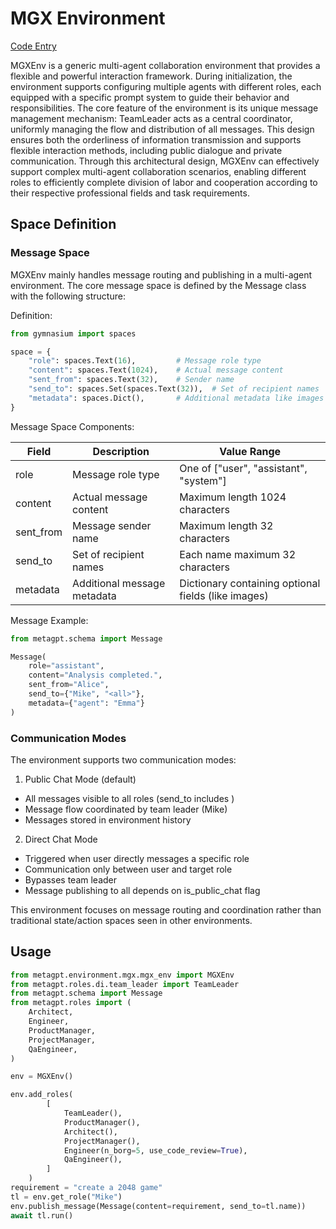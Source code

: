 # MGX Environment

[Code Entry](https://github.com/geekan/MetaGPT/tree/main/metagpt/environment/mgx/mgx_env.py)

MGXEnv is a generic multi-agent collaboration environment that provides a flexible and powerful interaction framework. During initialization, the environment supports configuring multiple agents with different roles, each equipped with a specific prompt system to guide their behavior and responsibilities. The core feature of the environment is its unique message management mechanism: TeamLeader acts as a central coordinator, uniformly managing the flow and distribution of all messages. This design ensures both the orderliness of information transmission and supports flexible interaction methods, including public dialogue and private communication. Through this architectural design, MGXEnv can effectively support complex multi-agent collaboration scenarios, enabling different roles to efficiently complete division of labor and cooperation according to their respective professional fields and task requirements.

## Space Definition

### Message Space

MGXEnv mainly handles message routing and publishing in a multi-agent environment. The core message space is defined by the Message class with the following structure:

Definition:
```python
from gymnasium import spaces

space = {
    "role": spaces.Text(16),         # Message role type 
    "content": spaces.Text(1024),    # Actual message content
    "sent_from": spaces.Text(32),    # Sender name
    "send_to": spaces.Set(spaces.Text(32)),  # Set of recipient names
    "metadata": spaces.Dict(),       # Additional metadata like images
}
```

Message Space Components:

| Field | Description | Value Range |
|-------|-------------|-------------|
| role | Message role type | One of ["user", "assistant", "system"] |
| content | Actual message content | Maximum length 1024 characters |
| sent_from | Message sender name | Maximum length 32 characters |
| send_to | Set of recipient names | Each name maximum 32 characters |
| metadata | Additional message metadata | Dictionary containing optional fields (like images) |

Message Example:
```python
from metagpt.schema import Message

Message(
    role="assistant",
    content="Analysis completed.", 
    sent_from="Alice",
    send_to={"Mike", "<all>"},
    metadata={"agent": "Emma"}
)
```

### Communication Modes

The environment supports two communication modes:

1. Public Chat Mode (default)
- All messages visible to all roles (send_to includes <all>)
- Message flow coordinated by team leader (Mike)
- Messages stored in environment history

2. Direct Chat Mode 
- Triggered when user directly messages a specific role
- Communication only between user and target role
- Bypasses team leader
- Message publishing to all depends on is_public_chat flag

This environment focuses on message routing and coordination rather than traditional state/action spaces seen in other environments.

## Usage

```python
from metagpt.environment.mgx.mgx_env import MGXEnv
from metagpt.roles.di.team_leader import TeamLeader
from metagpt.schema import Message
from metagpt.roles import (
    Architect,
    Engineer,
    ProductManager,
    ProjectManager,
    QaEngineer,
)

env = MGXEnv()

env.add_roles(
        [
            TeamLeader(),
            ProductManager(),
            Architect(),
            ProjectManager(),
            Engineer(n_borg=5, use_code_review=True),
            QaEngineer(),
        ]
    )
requirement = "create a 2048 game"
tl = env.get_role("Mike")
env.publish_message(Message(content=requirement, send_to=tl.name))
await tl.run()
```